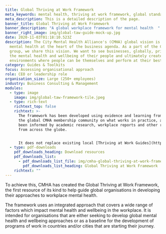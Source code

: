 ```yaml
---
title: Global Thriving at Work Framework
meta_keywords: mental health, thriving at work framework, global standards
meta_description: This is a detailed description of the page.
banner_title: Global Thriving at Work Framework
banner_description: "A global workplace framework for mental health  "
banner_right_image: img/global-taw-guide-mock-up.jpg
date: 2020-11-03T01:18:10.523Z
description: The City Mental Health Alliance's (CMHA) global vision is to put
  mental health at the heart of the business agenda. As a part of the CMHA
  group, we share this vision. We want to see businesses, globally, prioritise
  the mental health and wellbeing of their people and ultimately create working
  environments where people can be themselves and perform at their best.
category: Guides & Toolkits
focus: Assessing organisational approach
role: CEO or leadership role
organisation_size: Large (250+ employees)
industry: Business Consulting & Management
modules:
  - type: image
    image: img/global-taw-framework-tile.jpeg
  - type: rich-text
    richtext_top: false
    richtext: >-
      The framework has been developed using evidence and learning from across
      the global CMHA membership community on what works in practice, and has
      been informed by academic research, workplace reports and other resources
      from across the globe.


      It does not replace existing local [Thriving at Work Guides](https://citymha.org.uk/Resources/Thriving-at-Work-UK-Guide) but sits above these as an overarching framework.
  - type: pdf-downloads
    pdf_downloads_heading: Download resources
    pdf_downloads_list:
      - pdf_downloads_list_file: img/cmha-global-thriving-at-work-framework-final.pdf
        pdf_downloads_list_heading: Global Thriving at Work Framework
    richtext: ""
---
```

To achieve this, CMHA has created the Global Thriving at Work Framework, the first resource of its kind to help guide global organisations in developing their approaches to workplace mental health.

The framework uses an integrated approach that covers a wide range of factors which impact mental health and wellbeing in the workplace. It is intended for organisations that are either seeking to develop global mental health and wellbeing approaches or as a baseline for the development of programs of work in countries and/or cities that are starting their journey.